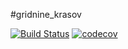#gridnine_krasov

[![Build Status](https://app.travis-ci.com/Krasobas/gridnine_krasov.svg?branch=master)](https://app.travis-ci.com/Krasobas/gridnine_krasov)
[![codecov](https://codecov.io/gh/Krasobas/gridnine_krasov/branch/master/graph/badge.svg?token=MLEZMFHYSU)](https://codecov.io/gh/Krasobas/gridnine_krasov)